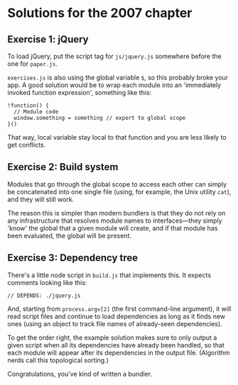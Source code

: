 # Solutions for the 2007 chapter

## Exercise 1: jQuery

To load jQuery, put the script tag for `js/jquery.js` somewhere before
the one for `paper.js`.

`exercises.js` is also using the global variable `$`, so this probably
broke your app. A good solution would be to wrap each module into an
'immediately invoked function expression', something like this:

    !function() {
      // Module code
      window.something = something // export to global scope
    }()

That way, local variable stay local to that function and you are less
likely to get conflicts.

## Exercise 2: Build system

Modules that go through the global scope to access each other can
simply be concatenated into one single file (using, for example, the
Unix utility `cat`), and they will still work.

The reason this is simpler than modern bundlers is that they do not
rely on any infrastructure that resolves module names to
interfaces—they simply 'know' the global that a given module will
create, and if that module has been evaluated, the global will be
present.

## Exercise 3: Dependency tree

There's a little node script in `build.js` that implements this. It
expects comments looking like this:

    // DEPENDS: ./jquery.js

And, starting from `process.argv[2]` (the first command-line
argument), it will read script files and continue to load dependencies
as long as it finds new ones (using an object to track file names of
already-seen dependencies).

To get the order right, the example solution makes sure to only output
a given script when all its dependencies have already been handled, so
that each module will appear after its dependencies in the output
file. (Algorithm nerds call this topological sorting.)

Congratulations, you've kind of written a bundler.
